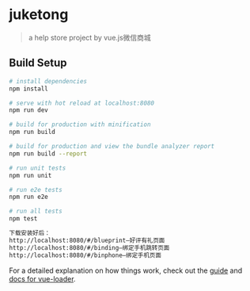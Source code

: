 # juketong

> a help store project by vue.js微信商城

## Build Setup

``` bash
# install dependencies
npm install

# serve with hot reload at localhost:8080
npm run dev

# build for production with minification
npm run build

# build for production and view the bundle analyzer report
npm run build --report

# run unit tests
npm run unit

# run e2e tests
npm run e2e

# run all tests
npm test

下载安装好后：
http://localhost:8080/#/blueprint—好评有礼页面
http://localhost:8080/#/binding—绑定手机跳转页面
http://localhost:8080/#/binphone—绑定手机页面
```
For a detailed explanation on how things work, check out the [guide](http://vuejs-templates.github.io/webpack/) and [docs for vue-loader](http://vuejs.github.io/vue-loader).
